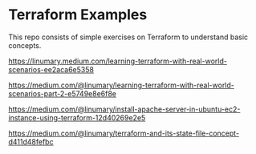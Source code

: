 # Terraform Examples 
This repo consists of simple exercises on Terraform to understand basic concepts.

https://linumary.medium.com/learning-terraform-with-real-world-scenarios-ee2aca6e5358

https://medium.com/@linumary/learning-terraform-with-real-world-scenarios-part-2-e5749e8e6f8e

https://medium.com/@linumary/install-apache-server-in-ubuntu-ec2-instance-using-terraform-12d40269e2e5

https://medium.com/@linumary/terraform-and-its-state-file-concept-d411d48fefbc
